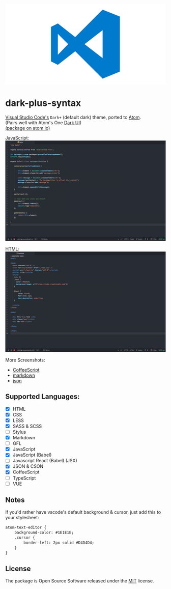 ![vscode logo](./images/vscode.png)

# dark-plus-syntax


[Visual Studio Code's](https://github.com/Microsoft/vscode/) `Dark+` (default dark) theme, ported to [Atom](https://github.com/atom/atom/). <br>
(Pairs well with Atom's One [Dark UI](https://atom.io/themes/one-dark-ui)) <br>
[(package on atom.io)](https://atom.io/themes/dark-plus-syntax)

JavaScript:
![screenshot](./images/js1.png)

HTML:
![html](./images/html.png)

More Screenshots:
  - [CoffeeScript](./images/coffee.png)
  - [markdown](./images/markdown.png)
  - [json](./images/json.png)
## Supported Languages:

- [x] HTML
- [x] CSS
- [x] LESS
- [x] SASS & SCSS
- [ ] Stylus
- [x] Markdown
- [ ] GFL
- [x] JavaScript
- [x] JavaScript (Babel)
- [ ] Javascript React (Babel) (JSX)
- [x] JSON & CSON
- [x] CoffeeScript
- [ ] TypeScript
- [ ] VUE

## Notes

If you'd rather have vscode's default background & cursor, just add this to your stylesheet:
```less
atom-text-editor {
    background-color: #1E1E1E;
    .cursor {
        border-left: 2px solid #D4D4D4;
    }
}
```
## License

The package is Open Source Software released under the [MIT](https://github.com/dunstontc/atom-vscode-syntax/blob/master/LICENSE.md) license.
